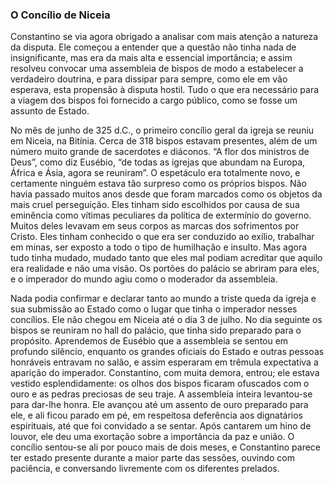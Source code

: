 ### O Concílio de Niceia 

Constantino se via agora obrigado a analisar com mais atenção a natureza da disputa. Ele começou a entender que a questão não tinha nada de insignificante, mas era da mais alta e essencial importância; e assim resolveu convocar uma assembleia de bispos de modo a estabelecer a verdadeiro doutrina, e para dissipar para sempre, como ele em vão esperava, esta propensão à disputa hostil. Tudo o que era necessário para a viagem dos bispos foi fornecido a cargo público, como se fosse um assunto de Estado.

No mês de junho de 325 d.C., o primeiro concílio geral da igreja se reuniu em Niceia, na Bitínia. Cerca de 318 bispos estavam presentes, além de um número muito grande de sacerdotes e diáconos. “A flor dos ministros de Deus”, como diz Eusébio, “de todas as igrejas que abundam na Europa, África e Ásia, agora se reuniram”. O espetáculo era totalmente novo, e certamente ninguém estava tão surpreso como os próprios bispos. Não havia passado muitos anos desde que foram marcados como os objetos da mais cruel perseguição. Eles tinham sido escolhidos por causa de sua eminência como vítimas peculiares da política de extermínio do governo. Muitos deles levavam em seus corpos as marcas dos sofrimentos por Cristo. Eles tinham conhecido o que era ser conduzido ao exílio, trabalhar em minas, ser exposto a todo o tipo de humilhação e insulto. Mas agora tudo tinha mudado, mudado tanto que eles mal podiam acreditar que aquilo era realidade e não uma visão. Os portões do palácio se abriram para eles, e o imperador do mundo agiu como o moderador da assembleia.

Nada podia confirmar e declarar tanto ao mundo a triste queda da igreja e sua submissão ao Estado como o lugar que tinha o imperador nesses concílios. Ele não chegou em Niceia até o dia 3 de julho. No dia seguinte os bispos se reuniram no hall do palácio, que tinha sido preparado para o propósito. Aprendemos de Eusébio que a assembleia se sentou em profundo silêncio, enquanto os grandes oficiais do Estado e outras pessoas honráveis entravam no salão, e assim esperaram em trêmula expectativa a aparição do imperador. Constantino, com muita demora, entrou; ele estava vestido esplendidamente: os olhos dos bispos ficaram ofuscados com o ouro e as pedras preciosas de seu traje. A assembleia inteira levantou-se para dar-lhe honra. Ele avançou até um assento de ouro preparado para ele, e ali ficou parado em pé, em respeitosa deferência aos dignatários espirituais, até que foi convidado a se sentar. Após cantarem um hino de louvor, ele deu uma exortação sobre a importância da paz e união. O concílio sentou-se ali por pouco mais de dois meses, e Constantino parece ter estado presente durante a maior parte das sessões, ouvindo com paciência, e conversando livremente com os diferentes prelados.